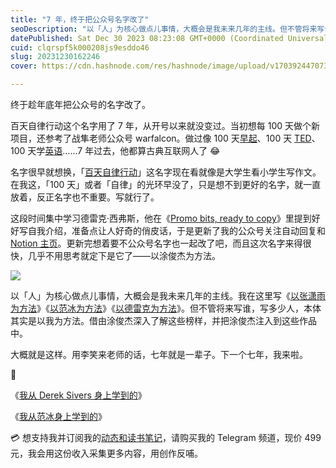```yaml
---
title: "7 年，终于把公众号名字改了"
seoDescription: "以「人」为核心做点儿事情，大概会是我未来几年的主线。但不管将来写谁，写多少人，本体其实是以我为方法。借由涂俊杰深入了解这些榜样，并把涂俊杰注入到这些作品中。"
datePublished: Sat Dec 30 2023 08:23:08 GMT+0000 (Coordinated Universal Time)
cuid: clqrspf5k000208js9esddo46
slug: 20231230162246
cover: https://cdn.hashnode.com/res/hashnode/image/upload/v1703924470732/6541c453-59c3-48f0-92c8-358740742445.jpeg

---
```


终于趁年底年把公众号的名字改了。

百天自律行动这个名字用了 7 年，从开号以来就没变过。当初想每 100 天做个新项目，还参考了战隼老师公众号 warfalcon。做过像 100 天[早起](https://mp.weixin.qq.com/s?__biz=MzI3MzU5MDA1OQ==&mid=2247484065&idx=1&sn=4edff545003d95e3243ccdef0d0ff8ab&chksm=eb21b0e5dc5639f3b68fcbcf2d22a470cf92c0ec47b0b984954359be48071fdee644005236cb&token=395037982&lang=zh_CN#)、100 天 [TED](https://mp.weixin.qq.com/s?__biz=MzI3MzU5MDA1OQ==&mid=2247484029&idx=1&sn=46564fe260f85e48fe9884b37377eca0&chksm=eb21b039dc56392f39c692cc567b161da3379249857c9b69fc1a1303c1f58dad4dfec318f55f#rd)、100 天学[英语](https://mp.weixin.qq.com/s?__biz=MzI3MzU5MDA1OQ==&mid=2247484218&idx=1&sn=588d1ad24a1956af4160c501e1315b55&chksm=eb21b17edc563868c5c4bd6bded79b95d2c9fa589b0e3b10ca387544bbc4f993456baee35d55#rd)……7 年过去，他都算古典互联网人了 😂

名字很早就想换，「[百天自律行动](https://mp.weixin.qq.com/s?__biz=MzI3MzU5MDA1OQ==&mid=2247483738&idx=1&sn=09090b5e124899ba7907cc7e3d925b3f&chksm=eb21b31edc563a0832cf0f918cce50191477d265573f3cd10e1f1406046336964ad7cdfac8e3#rd)」这名字现在看就像是大学生看小学生写作文。在我这，「100 天」或者「自律」的光环早没了，只是想不到更好的名字，就一直放着，反正名字也不重要。写就行了。

这段时间集中学习德雷克·西弗斯，他在《[Promo bits, ready to copy](https://sive.rs/promobox)》里提到好好写自我介绍，准备点让人好奇的俏皮话，于是更新了我的公众号关注自动回复和 [Notion 主页](https://nextjs-notion-starter-kit-peach-seven.vercel.app/)。更新完想着要不公众号名字也一起改了吧，而且这次名字来得很快，几乎不用思考就定下是它了——以涂俊杰为方法。

![](url)

以「人」为核心做点儿事情，大概会是我未来几年的主线。我在这里写《[以张潇雨为方法](https://mp.weixin.qq.com/s?__biz=MzI3MzU5MDA1OQ==&mid=2247486725&idx=1&sn=2ce0548d6b1e31883d09ec8c579a340e&chksm=eb21bf41dc56365775cbcce3085d38830817950b5217ec08786f25c9a4c6ecb631dbae6068c9#rd)》《[以范冰为方法](https://mp.weixin.qq.com/s?__biz=MzI3MzU5MDA1OQ==&mid=2247487837&idx=1&sn=f6b17e5f9ad9f3a177c267b9c6a09ec4&chksm=eb21a319dc562a0face5c4e9bcdb7861c8b8f3e59e4f2bfa2530d4da0cbb2668c9813fdd381b&token=395037982&lang=zh_CN#)》《[以德雷克为方法](https://mp.weixin.qq.com/s?__biz=MzI3MzU5MDA1OQ==&mid=2247488379&idx=1&sn=a4d6863665a56a73496dcb57f2daff13&chksm=eb21a13fdc562829378860886e04bb34196313f90187afc0fed9dfa80b7a6f9344dcd4733979&token=395037982&lang=zh_CN#rd)》。但不管将来写谁，写多少人，本体其实是以我为方法。借由涂俊杰深入了解这些榜样，并把涂俊杰注入到这些作品中。

大概就是这样。用李笑来老师的话，七年就是一辈子。下一个七年，我来啦。

🔗

《[我从 Derek Sivers 身上学到的](https://mp.weixin.qq.com/s?__biz=MzI3MzU5MDA1OQ==&mid=2247488379&idx=1&sn=a4d6863665a56a73496dcb57f2daff13&chksm=eb21a13fdc562829378860886e04bb34196313f90187afc0fed9dfa80b7a6f9344dcd4733979#rd)》

《[我从范冰身上学到的](https://mp.weixin.qq.com/s?__biz=MzI3MzU5MDA1OQ==&mid=2247487837&idx=1&sn=f6b17e5f9ad9f3a177c267b9c6a09ec4&chksm=eb21a319dc562a0face5c4e9bcdb7861c8b8f3e59e4f2bfa2530d4da0cbb2668c9813fdd381b&token=395037982&lang=zh_CN#)》

💳 想支持我并订阅我的[动态和读书笔记](https://mp.weixin.qq.com/s/A_yK10ktL8Nl7RzsnGwzEg)，请购买我的 Telegram 频道，现价 499 元，我会用这份收入采集更多内容，用创作反哺。